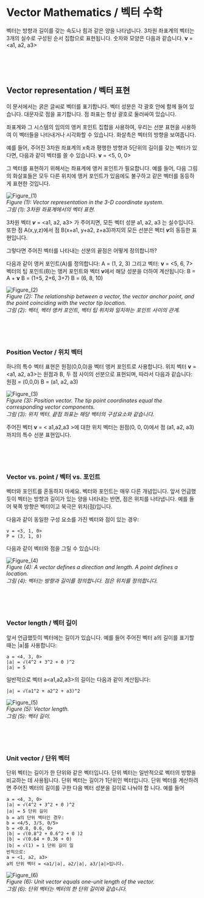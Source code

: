 # Vector Mathematics / 벡터 수학


벡터는 방향과 길이를 갖는 속도나 힘과 같은 양을 나타냅니다. 3차원 좌표계의 벡터는 3개의 실수로 구성된 순서 집합으로 표현됩니다. 숫자와 모양은 다음과 같습니다.
**v** = <a1, a2, a3>

<br>
<br>
<br>

## Vector representation / 벡터 표현

이 문서에서는 굵은 글씨로 벡터를 표기합니다. 벡터 성분은 각 괄호 안에 함께 들어 있습니다. 대문자로 점을 표기합니다. 점 좌표는 항상 괄호로 둘러싸여 있습니다.

좌표계와 그 시스템의 임의의 앵커 포인트 집합을 사용하여, 우리는 선분 표현을 사용하여 이 벡터들을 나타내거나 시각화할 수 있습니다. 화살촉은 벡터의 방향을 보여줍니다.

예를 들어, 주어진 3차원 좌표계의 x축과 평행한 방향과 5단위의 길이를 갖는 벡터가 있다면, 다음과 같이 벡터를 쓸 수 있습니다.
**v** = <5, 0, 0>

그 벡터를 표현하기 위해서는 좌표계에 앵커 포인트가 필요합니다. 예를 들어, 다음 그림의 화살표들은 모두 다른 위치에 앵커 포인트가 있음에도 불구하고 같은 벡터를 동등하게 표현한 것입니다.

![Figure_(1)](https://github.com/user-attachments/assets/97493cc6-cc38-4abd-a0cc-3c5b1e5cfb76) <br>
*Figure (1): Vector representation in the 3-D coordinate system.* <br>
*그림 (1): 3차원 좌표계에서의 벡터 표현.*

3차원 벡터 ***v*** = <a1, a2, a3> 가 주어지면, 모든 벡터 성분 a1, a2, a3 는 실수입니다. 또한 점 A(x,y,z)에서 점 B(x+a1, y+a2, z+a3)까지의 모든 선분은 벡터 ***v***의 동등한 표현입니다.

그렇다면 주어진 벡터를 나타내는 선분의 끝점은 어떻게 정의합니까?

다음과 같이 앵커 포인트(A)를 정의합니다:
A = (1, 2, 3)
그리고 벡터:
**v** = <5, 6, 7>
벡터의 팁 포인트(B)는 앵커 포인트와 벡터 **v**에서 해당 성분을 더하여 계산됩니다:
B = A + **v**
B = (1+5, 2+6, 3+7)
B = (6, 8, 10)

![Figure_(2)](https://github.com/user-attachments/assets/2db131d8-cd6b-45f3-965f-17f60a396ccc) <br>
*Figure (2): The relationship between a vector, the vector anchor point, and the point coinciding with the vector tip location.* <br>
*그림 (2): 벡터, 벡터 앵커 포인트, 벡터 팁 위치와 일치하는 포인트 사이의 관계.*

<br>
<br>
<br>

### Position Vector / 위치 벡터

하나의 특수 벡터 표현은 원점(0,0,0)을 벡터 앵커 포인트로 사용합니다. 위치 벡터 **v** = <a1, a2, a3>는 원점과 B, 두 점 사이의 선분으로 표현되며, 따라서 다음과 같습니다:
원점 = (0,0,0)
B = (a1, a2, a3)

![Figure_(3)](https://github.com/user-attachments/assets/a2098212-4300-4df8-8238-2fdbb7f452be) <br>
*Figure (3): Position vector. The tip point coordinates equal the corresponding vector components.* <br>
*그림 (3): 위치 벡터. 끝점 좌표는 해당 벡터의 구성요소와 같습니다.*

주어진 벡터 **v** = < a1,a2,a3 >에 대한 위치 벡터는 원점(0, 0, 0)에서 점 (a1, a2, a3)까지의 특수 선분 표현입니다.

<br>
<br>
<br>

### Vector vs. point / 벡터 vs. 포인트

벡터와 포인트를 혼동하지 마세요. 벡터와 포인트는 매우 다른 개념입니다. 앞서 언급했듯이 벡터는 방향과 길이가 있는 양을 나타내는 반면, 점은 위치를 나타냅니다. 예를 들어 북쪽 방향은 벡터이고 북극은 위치(점)입니다.

다음과 같이 동일한 구성 요소를 가진 벡터와 점이 있는 경우:

    v = <3, 1, 0>
    P = (3, 1, 0)

다음과 같이 벡터와 점을 그릴 수 있습니다:

![Figure_(4)](https://github.com/user-attachments/assets/6a2c8a6a-25a5-4bce-982d-23d8c1feac13) <br>
*Figure (4): A vector defines a direction and length. A point defines a location.* <br>
*그림 (4): 벡터는 방향과 길이를 정의합니다. 점은 위치를 정의합니다.*

<br>
<br>
<br>

### Vector length / 벡터 길이

앞서 언급했듯이 벡터에는 길이가 있습니다. 예를 들어 주어진 벡터 a의 길이를 표기할 때는 |a|를 사용합니다:

    a = <4, 3, 0>
    |a| = √(4^2 + 3^2 + 0 )^2
    |a| = 5

일반적으로 벡터 a<a1,a2,a3>의 길이는 다음과 같이 계산됩니다:

    |a| = √(a1^2 + a2^2 + a3)^2

![Figure_(5)](https://github.com/user-attachments/assets/1c5a4d5f-df9f-47e5-8d02-08851ed33724) <br>
*Figure (5): Vector length.* <br>
*그림 (5): 벡터 길이.*

<br>
<br>
<br>

### Unit vector / 단위 벡터

단위 벡터는 길이가 한 단위와 같은 벡터입니다. 단위 벡터는 일반적으로 벡터의 방향을 비교하는 데 사용됩니다. 단위 벡터는 길이가 1단위인 벡터입니다. 단위 벡터를 계산하려면 주어진 벡터의 길이를 구한 다음 벡터 성분을 길이로 나눠야 합
니다. 예를 들어

    a = <4, 3, 0>
    |a| = √(4^2 + 3^2 + 0 )^2
    |a| = 5 단위 길이
    b = a의 단위 벡터인 경우:
    b = <4/5, 3/5, 0/5>
    b = <0.8, 0.6, 0>
    |b| = √(0.8^2 + 0.6^2 + 0 )2
    |b| = √(0.64 + 0.36 + 0)
    |b| = √(1) = 1 단위 길이 일
    반적으로:
    a = <1, a2, a3>
    a의 단위 벡터 = <a1/|a|, a2/|a|, a3/|a|>입니다.

![Figure_(6)](https://github.com/user-attachments/assets/eae991c7-6737-4dcb-acaf-d4d3b04ed07d) <br>
*Figure (6): Unit vector equals one-unit length of the vector.* <br>
*그림 (6): 단위 벡터는 벡터의 한 단위 길이와 같습니다.*

